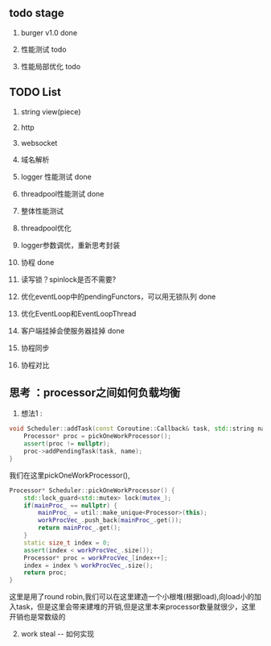 ## todo stage 

1. burger v1.0 done 

2. 性能测试 todo 

3. 性能局部优化 todo

## TODO List 

1. string view(piece)

2. http 

3. websocket

4. 域名解析

5. logger 性能测试 done

6. threadpool性能测试 done

7. 整体性能测试 

8. threadpool优化  

9. logger参数调优，重新思考封装 

10. 协程 done

11. 读写锁？spinlock是否不需要?

12. 优化eventLoop中的pendingFunctors，可以用无锁队列  done

13. 优化EventLoop和EventLoopThread

14. 客户端挂掉会使服务器挂掉 done

15. 协程同步

16. 协程对比

## 思考 ：processor之间如何负载均衡

1. 想法1 :

```cpp
void Scheduler::addTask(const Coroutine::Callback& task, std::string name) {
    Processor* proc = pickOneWorkProcessor();
    assert(proc != nullptr);
    proc->addPendingTask(task, name);
}
```
我们在这里pickOneWorkProcessor(),

```cpp
Processor* Scheduler::pickOneWorkProcessor() {
    std::lock_guard<std::mutex> lock(mutex_);
    if(mainProc_ == nullptr) {
        mainProc_ = util::make_unique<Processor>(this);
        workProcVec_.push_back(mainProc_.get());
        return mainProc_.get();
    }
    static size_t index = 0;
    assert(index < workProcVec_.size());
    Processor* proc = workProcVec_[index++];
    index = index % workProcVec_.size();
    return proc;
}
```
这里是用了round robin,我们可以在这里建造一个小根堆(根据load),向load小的加入task，但是这里会带来建堆的开销,但是这里本来processor数量就很少，这里开销也是常数级的

2. work steal -- 如何实现

